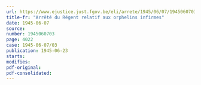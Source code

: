 ```yaml
---
url: https://www.ejustice.just.fgov.be/eli/arrete/1945/06/07/1945060703/justel
title-fr: "Arrêté du Régent relatif aux orphelins infirmes"
date: 1945-06-07
source:
number: 1945060703
page: 4022
case: 1945-06-07/03
publication: 1945-06-23
starts:
modifies:
pdf-original:
pdf-consolidated:
---
```


